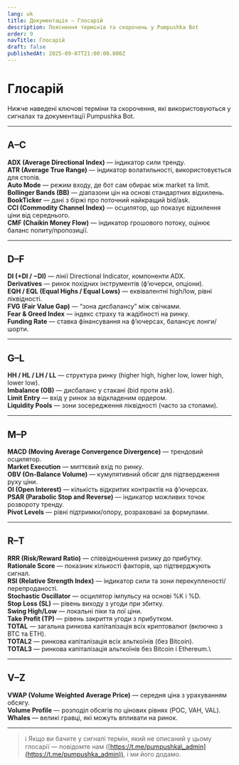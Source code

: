 ```yaml
---
lang: uk
title: Документація — Глосарій
description: Пояснення термінів та скорочень у Pumpushka Bot
order: 9
navTitle: Глосарій
draft: false
publishedAt: 2025-09-07T21:00:00.000Z
---
```


# Глосарій

Нижче наведені ключові терміни та скорочення, які використовуються у сигналах та документації Pumpushka Bot.

***

## A–C

**ADX (Average Directional Index)** — індикатор сили тренду.\
**ATR (Average True Range)** — індикатор волатильності, використовується для стопів.\
**Auto Mode** — режим входу, де бот сам обирає між market та limit.\
**Bollinger Bands (BB)** — діапазони цін на основі стандартних відхилень.\
**BookTicker** — дані з біржі про поточний найкращий bid/ask.\
**CCI (Commodity Channel Index)** — осцилятор, що показує відхилення ціни від середнього.\
**CMF (Chaikin Money Flow)** — індикатор грошового потоку, оцінює баланс попиту/пропозиції.

***

## D–F

**DI (+DI / −DI)** — лінії Directional Indicator, компоненти ADX.\
**Derivatives** — ринок похідних інструментів (ф’ючерси, опціони).\
**EQH / EQL (Equal Highs / Equal Lows)** — еквівалентні high/low, рівні ліквідності.\
**FVG (Fair Value Gap)** — “зона дисбалансу” між свічками.\
**Fear & Greed Index** — індекс страху та жадібності на ринку.\
**Funding Rate** — ставка фінансування на ф’ючерсах, балансує лонги/шорти.

***

## G–L

**HH / HL / LH / LL** — структура ринку (higher high, higher low, lower high, lower low).\
**Imbalance (OB)** — дисбаланс у стакані (bid проти ask).\
**Limit Entry** — вхід у ринок за відкладеним ордером.\
**Liquidity Pools** — зони зосередження ліквідності (часто за стопами).

***

## M–P

**MACD (Moving Average Convergence Divergence)** — трендовий осцилятор.\
**Market Execution** — миттєвий вхід по ринку.\
**OBV (On-Balance Volume)** — кумулятивний обсяг для підтвердження руху ціни.\
**OI (Open Interest)** — кількість відкритих контрактів на ф’ючерсах.\
**PSAR (Parabolic Stop and Reverse)** — індикатор можливих точок розвороту тренду.\
**Pivot Levels** — рівні підтримки/опору, розраховані за формулами.

***

## R–T

**RRR (Risk/Reward Ratio)** — співвідношення ризику до прибутку.\
**Rationale Score** — показник кількості факторів, що підтверджують сигнал.\
**RSI (Relative Strength Index)** — індикатор сили та зони перекупленості/перепроданості.\
**Stochastic Oscillator** — осцилятор імпульсу на основі %K і %D.\
**Stop Loss (SL)** — рівень виходу з угоди при збитку.\
**Swing High/Low** — локальні піки та лої ціни.\
**Take Profit (TP)** — рівень закриття угоди з прибутком.\
**TOTAL** — загальна ринкова капіталізація всіх криптовалют (включно з BTC та ETH).\
**TOTAL2** — ринкова капіталізація всіх альткоїнів (без Bitcoin).\
**TOTAL3** — ринкова капіталізація альткоїнів без Bitcoin і Ethereum.\\

***

## V–Z

**VWAP (Volume Weighted Average Price)** — середня ціна з урахуванням обсягу.\
**Volume Profile** — розподіл обсягів по цінових рівнях (POC, VAH, VAL).\
**Whales** — великі гравці, які можуть впливати на ринок.

***

> ℹ️ Якщо ви бачите у сигналі термін, який не описаний у цьому глосарії — повідомте нам ([https://t.me/pumpushka\_admin](https://t.me/pumpushka_admin)), і ми його додамо.
